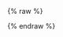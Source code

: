{% raw %}
<div class="x-swagger-reference" x-swagger-reference-html="./oneprovider-static.html">    
</div>
{% endraw %}